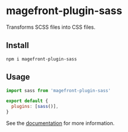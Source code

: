 # magefront-plugin-sass

Transforms SCSS files into CSS files.

## Install

    npm i magefront-plugin-sass

## Usage

```js
import sass from 'magefront-plugin-sass'

export default {
  plugins: [sass()],
}
```

See the [documentation](https://ubermanu.github.io/magefront/#/plugins/sass) for more information.
